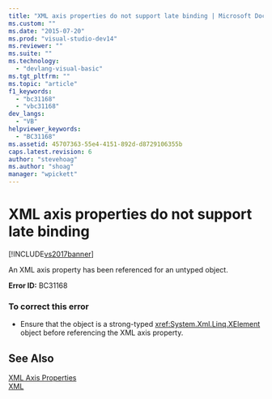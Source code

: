 ```yaml
---
title: "XML axis properties do not support late binding | Microsoft Docs"
ms.custom: ""
ms.date: "2015-07-20"
ms.prod: "visual-studio-dev14"
ms.reviewer: ""
ms.suite: ""
ms.technology: 
  - "devlang-visual-basic"
ms.tgt_pltfrm: ""
ms.topic: "article"
f1_keywords: 
  - "bc31168"
  - "vbc31168"
dev_langs: 
  - "VB"
helpviewer_keywords: 
  - "BC31168"
ms.assetid: 45707363-55e4-4151-892d-d8729106355b
caps.latest.revision: 6
author: "stevehoag"
ms.author: "shoag"
manager: "wpickett"
---
```

# XML axis properties do not support late binding
[!INCLUDE[vs2017banner](../../../visual-basic/includes/vs2017banner.md)]

An XML axis property has been referenced for an untyped object.  
  
 **Error ID:** BC31168  
  
### To correct this error  
  
-   Ensure that the object is a strong-typed <xref:System.Xml.Linq.XElement> object before referencing the XML axis property.  
  
## See Also  
 [XML Axis Properties](../../../visual-basic/language-reference/xml-axis/xml-axis-properties.md)   
 [XML](../../../visual-basic/programming-guide/language-features/xml/index.md)